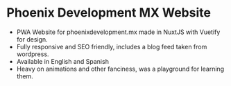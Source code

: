 # Phoenix Development MX Website

* PWA Website for phoenixdevelopment.mx made in NuxtJS with Vuetify for design.
* Fully responsive and SEO friendly, includes a blog feed taken from wordpress.
* Available in English and Spanish
* Heavy on animations and other fanciness, was a playground for learning them.
